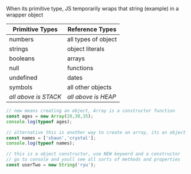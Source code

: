 When its primitive type, JS temporarily wraps that string (example) in a wrapper object

| **Primitive Types**  | **Reference Types** |
|----------------------|---------------------|
| numbers              | all types of object |
| strings              | object literals     |
| booleans             | arrays              |
| null                 | functions           |
| undefined            | dates               |
| symbols              | all other objects   |
| _all above is STACK_ | _all above is HEAP_ |


```js
// new means creating an object, Array is a constructor function
const ages = new Array(20,30,35);
console.log(typeof ages);

// alternative this is another way to create an array, its an object
const names = ['shaun','crystal'];
console.log(typeof names);

// this is a object constructor, use NEW keyword and a constructor
// go to console and youll see all sorts of methods and properties
const userTwo = new String('ryu');
```

